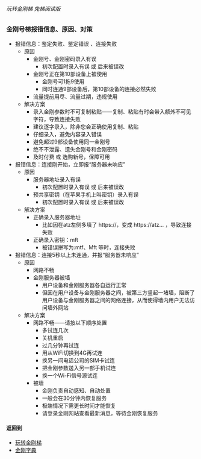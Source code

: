 ###### 玩转金刚梯 免梯阅读版
### 金刚号梯报错信息、原因、对策

- 报错信息：鉴定失败、鉴定错误 、连接失败
  - 原因
    - 金刚号、金刚密码录入有误
      - 初次配置时录入有误 或 后来被误改
    - 金刚号正在第10部设备上被使用
      - 金刚号可1拖9使用
      - 同时连通9部设备后，第10部设备的连接必然失败
    - 流量提前用尽、流量过期，违规使用
  - 解决方案
    - 录入金刚参数时不可复制粘贴——复制、粘贴有时会带入额外不可见字符，导致连接失败
    - 建议逐字录入，除非您会正确使用复制、粘贴
    - 仔细录入，避免内容录入错误
    - 避免超过9部设备使用同一金刚号
    - 绝不不泄露、遗失金刚号和金刚密码
    - 及时付费 或 选购新号，保障可用
- 报错信息：连接刚开始，立即报“服务器未响应”
  - 原因
    - 服务器地址录入有误
      - 初次配置时录入有误 或 后来被误改
    - 预共享密钥（在苹果手机上叫密钥）录入有误
      - 初次配置时录入有误 或 后来被误改
  - 解决方案
    - 正确录入服务器地址
      - 比如因在atz左侧多填了 https://，变成 https://atz… ，导致连接失败
    - 正确录入密钥：mft
      - 被错误拼写为:mtf、Mft 等时，连接失败
- 报错信息：连接5秒以上未连通，并报“服务器未响应”
  - 原因
    - 网路不畅
    - 金刚服务器被墙
      - 用户设备和金刚服务器各自运行正常
      - 但因在用户设备与金刚服务器之间，被第三方竖起一堵墙，阻断了用户设备与金刚服务器之间的网络连接，从而使得墙内用户无法访问墙外网站
  - 解决方案
    - 网路不畅——请按以下顺序处置
      - 多试连几次
      - 关机重启
      - 过几分钟再试连
      - 用从WiFi切换到4G再试连
      - 换另一间电话公司的SIM卡试连 
      - 把金刚参数送入另一部手机试连
      - 换一个Wi-Fi信号源试连
    - 被墙
      - 金刚负责自动感知、自动处置
      - 一般会在30分钟内恢复服务
      - 极端情况下需更长时间才能恢复
      - 请登录金刚网站查看最新消息，等待金刚恢复服务


#### 返回到
- [玩转金刚梯](https://github.com/a2zitpro/web/blob/master/LadderFree/A.md)
- [金刚字典](https://github.com/a2zitpro/web/blob/master/LadderFree/kkDictionary/KKDictionary.md)
